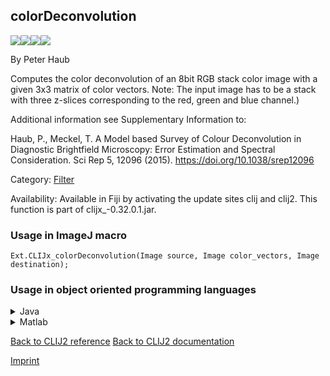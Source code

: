 ## colorDeconvolution
<img src="images/mini_empty_logo.png"/><img src="images/mini_empty_logo.png"/><img src="images/mini_clijx_logo.png"/><img src="images/mini_empty_logo.png"/>

By Peter Haub

Computes the color deconvolution of an 8bit RGB stack color image 
 with a given 3x3 matrix of color vectors.
 Note: The input image has to be a stack with three z-slices corresponding to the red, green and blue channel.)

 Additional information see Supplementary Information to: 

 Haub, P., Meckel, T. A Model based Survey of Colour Deconvolution in 
 Diagnostic Brightfield Microscopy: Error Estimation and Spectral Consideration. 
 Sci Rep 5, 12096 (2015). https://doi.org/10.1038/srep12096 


Category: [Filter](https://clij.github.io/clij2-docs/reference__filter)

Availability: Available in Fiji by activating the update sites clij and clij2.
This function is part of clijx_-0.32.0.1.jar.

### Usage in ImageJ macro
```
Ext.CLIJx_colorDeconvolution(Image source, Image color_vectors, Image destination);
```


### Usage in object oriented programming languages



<details>

<summary>
Java
</summary>
<pre class="highlight">// init CLIJ and GPU
import net.haesleinhuepf.clijx.CLIJx;
import net.haesleinhuepf.clij.clearcl.ClearCLBuffer;
CLIJx clijx = CLIJx.getInstance();

// get input parameters
ClearCLBuffer source = clijx.push(sourceImagePlus);
ClearCLBuffer color_vectors = clijx.push(color_vectorsImagePlus);
destination = clijx.create(source);
</pre>

<pre class="highlight">
// Execute operation on GPU
clijx.colorDeconvolution(source, color_vectors, destination);
</pre>

<pre class="highlight">
// show result
destinationImagePlus = clijx.pull(destination);
destinationImagePlus.show();

// cleanup memory on GPU
clijx.release(source);
clijx.release(color_vectors);
clijx.release(destination);
</pre>

</details>



<details>

<summary>
Matlab
</summary>
<pre class="highlight">% init CLIJ and GPU
clijx = init_clatlabx();

% get input parameters
source = clijx.pushMat(source_matrix);
color_vectors = clijx.pushMat(color_vectors_matrix);
destination = clijx.create(source);
</pre>

<pre class="highlight">
% Execute operation on GPU
clijx.colorDeconvolution(source, color_vectors, destination);
</pre>

<pre class="highlight">
% show result
destination = clijx.pullMat(destination)

% cleanup memory on GPU
clijx.release(source);
clijx.release(color_vectors);
clijx.release(destination);
</pre>

</details>



[Back to CLIJ2 reference](https://clij.github.io/clij2-docs/reference)
[Back to CLIJ2 documentation](https://clij.github.io/clij2-docs)

[Imprint](https://clij.github.io/imprint)
